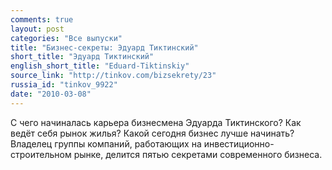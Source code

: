 ```yaml
---
comments: true
layout: post
categories: "Все выпуски"
title: "Бизнес-секреты: Эдуард Тиктинский"
short_title: "Эдуард Тиктинский"
english_short_title: "Eduard-Tiktinskiy"
source_link: "http://tinkov.com/bizsekrety/23"
russia_id: "tinkov_9922"
date: "2010-03-08"
---
```

С чего начиналась карьера бизнесмена Эдуарда Тиктинского? Как ведёт себя рынок жилья? Какой сегодня бизнес лучше начинать? Владелец группы компаний, работающих на инвестиционно-строительном рынке, делится пятью секретами современного бизнеса.
